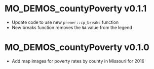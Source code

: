 # MO_DEMOS_countyPoverty v0.1.1

* Update code to use new `prener::cp_breaks` function
* New breaks function removes the `NA` value from the legend

# MO_DEMOS_countyPoverty v0.1.0

* Add map images for poverty rates by county in Missouri for 2016